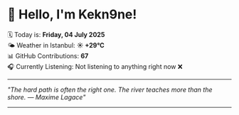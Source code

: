 # 👋 Hello, I'm Kekn9ne!

🗓️ Today is: **Friday, 04 July 2025**  
🌤️ Weather in Istanbul: **☀️   +29°C**  
📊 GitHub Contributions: **67**  
🎧 Currently Listening: Not listening to anything right now ❌

---

_"The hard path is often the right one. The river teaches more than the shore. — *Maxime Lagace*"_

---
